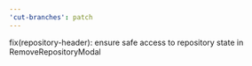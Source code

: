 ```yaml
---
'cut-branches': patch
---
```


fix(repository-header): ensure safe access to repository state in RemoveRepositoryModal
